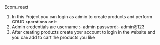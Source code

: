 
Ecom_react

1. In this Project you can login as admin to create products and perform CRUD operations on it
2. Admin credentials are username :- admin password:- admin@123
3. After creating products create your account to login in the website and you can add to cart the products you like
